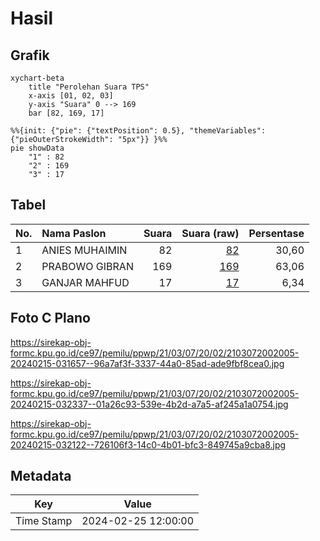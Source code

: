 # Hasil

## Grafik

```mermaid
xychart-beta
    title "Perolehan Suara TPS"
    x-axis [01, 02, 03]
    y-axis "Suara" 0 --> 169
    bar [82, 169, 17]
```

```mermaid
%%{init: {"pie": {"textPosition": 0.5}, "themeVariables": {"pieOuterStrokeWidth": "5px"}} }%%
pie showData
    "1" : 82
    "2" : 169
    "3" : 17
```

## Tabel

| No. | Nama Paslon    | Suara | Suara (raw) | Persentase |
|:--- |:-------------- | -----:| -----------:| ----------:|
| 1   | ANIES MUHAIMIN | 82    | [82][p-1]   | 30,60      |
| 2   | PRABOWO GIBRAN | 169   | [169][p-2]  | 63,06      |
| 3   | GANJAR MAHFUD  | 17    | [17][p-3]   | 6,34       |


[p-1]: https://github.com/gigit-pemilu/pemilu-2024-21-kepulauan-riau/blob/main/pilpres/hitung-suara/sub/21-kepulauan-riau/sub/03-natuna/sub/07-bunguran-timur/sub/2002-sungai-ulu/sub/005-tps/sub/paslon-1.txt
[p-2]: https://github.com/gigit-pemilu/pemilu-2024-21-kepulauan-riau/blob/main/pilpres/hitung-suara/sub/21-kepulauan-riau/sub/03-natuna/sub/07-bunguran-timur/sub/2002-sungai-ulu/sub/005-tps/sub/paslon-2.txt
[p-3]: https://github.com/gigit-pemilu/pemilu-2024-21-kepulauan-riau/blob/main/pilpres/hitung-suara/sub/21-kepulauan-riau/sub/03-natuna/sub/07-bunguran-timur/sub/2002-sungai-ulu/sub/005-tps/sub/paslon-3.txt

## Foto C Plano

https://sirekap-obj-formc.kpu.go.id/ce97/pemilu/ppwp/21/03/07/20/02/2103072002005-20240215-031657--96a7af3f-3337-44a0-85ad-ade9fbf8cea0.jpg

https://sirekap-obj-formc.kpu.go.id/ce97/pemilu/ppwp/21/03/07/20/02/2103072002005-20240215-032337--01a26c93-539e-4b2d-a7a5-af245a1a0754.jpg

https://sirekap-obj-formc.kpu.go.id/ce97/pemilu/ppwp/21/03/07/20/02/2103072002005-20240215-032122--726106f3-14c0-4b01-bfc3-849745a9cba8.jpg


## Metadata

| Key        | Value               |
| ---------- | ------------------- |
| Time Stamp | 2024-02-25 12:00:00 |



